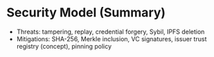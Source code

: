 # Security Model (Summary)
- Threats: tampering, replay, credential forgery, Sybil, IPFS deletion
- Mitigations: SHA-256, Merkle inclusion, VC signatures, issuer trust registry (concept), pinning policy
